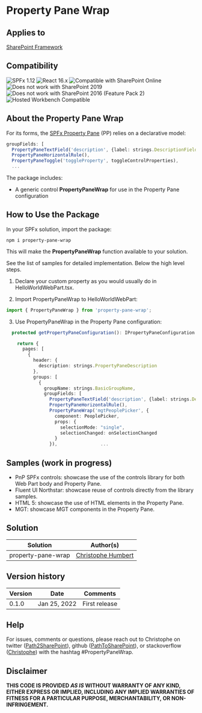 
# Property Pane Wrap

## Applies to

[SharePoint Framework](https://docs.microsoft.com/sharepoint/dev/spfx/sharepoint-framework-overview)

## Compatibility

![SPFx 1.12](https://img.shields.io/badge/SPFx-1.12-green.svg) 
![React 16.x](https://img.shields.io/badge/React-16.x-green.svg) 
![Compatible with SharePoint Online](https://img.shields.io/badge/SharePoint%20Online-Compatible-green.svg)
![Does not work with SharePoint 2019](https://img.shields.io/badge/SharePoint%20Server%202019-Incompatible-red.svg "SharePoint Server 2019 requires SPFx 1.4.1 or lower")
![Does not work with SharePoint 2016 (Feature Pack 2)](https://img.shields.io/badge/SharePoint%20Server%202016%20(Feature%20Pack%202)-Incompatible-red.svg "SharePoint Server 2016 Feature Pack 2 requires SPFx 1.1")
![Hosted Workbench Compatible](https://img.shields.io/badge/Hosted%20Workbench-Compatible-green.svg)

## About the Property Pane Wrap

For its forms, the [SPFx Property Pane](https://reactjs.org/docs/introducing-jsx.html) (PP) relies on a declarative model:

```typescript
groupFields: [
  PropertyPaneTextField('description', {label: strings.DescriptionFieldLabel}),
  PropertyPaneHorizontalRule(),
  PropertyPaneToggle('toggleProperty', toggleControlProperties),
  ...
```

The package includes:
-	A generic control **PropertyPaneWrap** for use in the Property Pane configuration

## How to Use the Package

In your SPFx solution, import the package:

```
npm i property-pane-wrap
```

This will make the **PropertyPaneWrap** function available to your solution.

See the list of samples for detailed implementation. Below the high level steps.

1. Declare your custom property as you would usually do in HelloWorldWebPart.tsx.

2. Import PropertyPaneWrap to HelloWorldWebPart:
```typescript
import { PropertyPaneWrap } from 'property-pane-wrap';
```
3. Use PropertyPaneWrap in the Property Pane configuration:
```typescript
  protected getPropertyPaneConfiguration(): IPropertyPaneConfiguration {

    return {
      pages: [
        {
          header: {
            description: strings.PropertyPaneDescription
          },
          groups: [
            {
              groupName: strings.BasicGroupName,
              groupFields: [
                PropertyPaneTextField('description', {label: strings.DescriptionFieldLabel}),
                PropertyPaneHorizontalRule(),
                PropertyPaneWrap('mgtPeoplePicker', {
                  component: PeoplePicker,
                  props: {
                    selectionMode: "single",
                    selectionChanged: onSelectionChanged
                  }
                }),                ...
```

## Samples (work in progress)

-	PnP SPFx controls: showcase the use of the controls library for both Web Part body and Property Pane.
-	Fluent UI Northstar: showcase reuse of controls directly from the library samples.
-	HTML 5: showcase the use of HTML elements in the Property Pane.
-	MGT: showcase MGT components in the Property Pane.

## Solution

Solution|Author(s)
--------|---------
property-pane-wrap | [Christophe Humbert](https://github.com/PathToSharePoint)

## Version history

Version|Date|Comments
-------|----|--------
0.1.0|Jan 25, 2022|First release

## Help

For issues, comments or questions, please reach out to Christophe on twitter ([Path2SharePoint](https://twitter.com/Path2SharePoint/)), github ([PathToSharePoint](https://github.com/PathToSharePoint)), or stackoverflow ([Christophe](https://stackoverflow.com/users/485406/christophe)) with the hashtag #PropertyPaneWrap.

## Disclaimer

**THIS CODE IS PROVIDED *AS IS* WITHOUT WARRANTY OF ANY KIND, EITHER EXPRESS OR IMPLIED, INCLUDING ANY IMPLIED WARRANTIES OF FITNESS FOR A PARTICULAR PURPOSE, MERCHANTABILITY, OR NON-INFRINGEMENT.**
